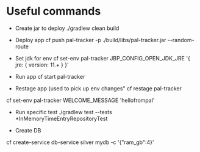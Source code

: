 # Useful commands


* Create jar to deploy
./gradlew clean build

* Deploy app
cf push pal-tracker  -p ./build/libs/pal-tracker.jar --random-route


* Set jdk for env
cf set-env pal-tracker JBP_CONFIG_OPEN_JDK_JRE '{ jre: { version: 11.+ } }'

* Run app
cf start pal-tracker

* Restage app (used to pick up env changes"
cf restage pal-tracker

cf set-env pal-tracker WELCOME_MESSAGE 'hellofrompal'


* Run specific test
./gradlew test --tests *InMemoryTimeEntryRepositoryTest

* Create DB


cf create-service db-service silver mydb -c '{"ram_gb":4}'
